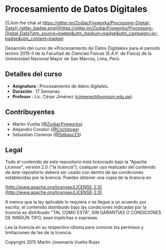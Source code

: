 Procesamiento de Datos Digitales
================================

[![Join the chat at https://gitter.im/ZodiacFireworks/Processing-Digital-Data](./gitter_badge.png)](https://gitter.im/ZodiacFireworks/Processing-Digital-Data?utm_source=badge&utm_medium=badge&utm_campaign=pr-badge&utm_content=badge)

Desarrollo del curso de «Procesamiento de Datos Digitales» para el periodo lectivo 2015-II de la Facultad de Ciencias Físicas (E.A.P. de Física) de la Universidad Nacional Mayor de San Marcos, Lima, Perú.

## Detalles del curso
* **Asignatura** : Procesamiento de datos digitales.
* **Duración** : 17 Semanas.
* **Profesor** : Lic. César Jiménez (cjimenezt@unmsm.edu.pe).

## Contribuyentes
* Martín Vuelta ([@ZodiacFireworks](https://github.com/ZodiacFireworks))
* Alejandro Condori ([@Cochitoge](https://github.com/Cochitoge))
* Sebastian Cisneros ([@Sebasc23](https://github.com/Sebasc23))

## Legal

Todo el contenido de este repositorio está licenciado bajo la "Apache License",
versión 2.0 ("la licencia"); cualquier uso realizado del contenido de este
repositorio deberá ser usado con dentro de las condiciones establecidas por
la licencia. Puedes obtener una copia de la licencia en

[http://www.apache.org/licenses/LICENSE-2.0](http://www.apache.org/licenses/LICENSE-2.0)

A menos que la ley aplicable lo requiera o se llegue a un acuerdo por escrito,
el contenido distribuido bajo las condiciones indicadas por la licencia es
distribuido "TAL COMO ESTÁ", SIN GARANTÍAS O CONDICIONES DE NINGÚN TIPO, sean
implícitas o expresas.

Lea la licencia en su respectivo idioma para conocer los permisos y
limitaciones de las de la licencia.

Copyright 2015 Martín Josemaría Vuelta Rojas

